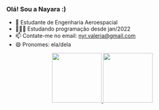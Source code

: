 ### Olá! Sou a Nayara :) 

- 🚀 Estudante de Engenharia Aeroespacial
- 👩🏽‍💻 Estudando programação desde jan/2022
- 📫 Contate-me no email: nyr.valeria@gmail.com
- 😄 Pronomes: ela/dela

<div align="center">
  <a href="https://github.com/nyrvlr">
  <img height="130em" src="https://github-readme-stats.vercel.app/api?username=nyrvlr&show_icons=true&theme=dracula&include_all_commits=true&count_private=true"/>
  <img height="130em" src="https://github-readme-stats.vercel.app/api/top-langs/?username=nyrvlr&layout=compact&langs_count=7&theme=dracula"/>
</div>
  
